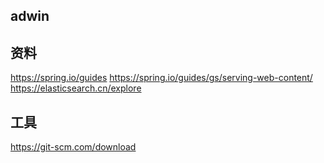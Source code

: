 ## adwin

## 资料 
https://spring.io/guides 
https://spring.io/guides/gs/serving-web-content/ 
https://elasticsearch.cn/explore

## 工具 
https://git-scm.com/download